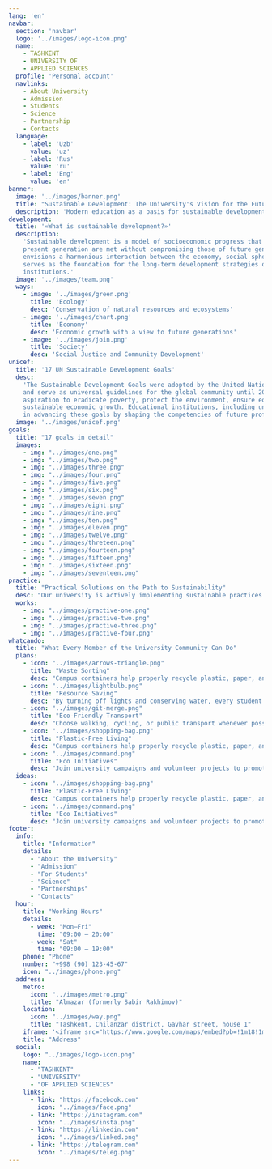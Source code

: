 ```yaml
---
lang: 'en'
navbar:
  section: 'navbar'
  logo: '../images/logo-icon.png'
  name:
    - TASHKENT
    - UNIVERSITY OF
    - APPLIED SCIENCES
  profile: 'Personal account'
  navlinks:
    - About University
    - Admission
    - Students
    - Science
    - Partnership
    - Contacts
  language:
    - label: 'Uzb'
      value: 'uz'
    - label: 'Rus'
      value: 'ru'
    - label: 'Eng'
      value: 'en'
banner:
  image: '../images/banner.png'
  title: "Sustainable Development: The University's Vision for the Future"
  description: 'Modern education as a basis for sustainable development of society'
development:
  title: '«What is sustainable development?»'
  description:
    'Sustainable development is a model of socioeconomic progress that ensures the needs of the
    present generation are met without compromising those of future generations. The concept
    envisions a harmonious interaction between the economy, social sphere, and the environment. It
    serves as the foundation for the long-term development strategies of states and educational
    institutions.'
  image: '../images/team.png'
  ways:
    - image: '../images/green.png'
      title: 'Ecology'
      desc: 'Conservation of natural resources and ecosystems'
    - image: '../images/chart.png'
      title: 'Economy'
      desc: 'Economic growth with a view to future generations'
    - image: '../images/join.png'
      title: 'Society'
      desc: 'Social Justice and Community Development'
unicef:
  title: '17 UN Sustainable Development Goals'
  desc:
    'The Sustainable Development Goals were adopted by the United Nations General Assembly in 2015
    and serve as universal guidelines for the global community until 2030. They reflect the
    aspiration to eradicate poverty, protect the environment, ensure equality, and achieve
    sustainable economic growth. Educational institutions, including universities, play a key role
    in advancing these goals by shaping the competencies of future professionals.'
  image: '../images/unicef.png'
goals:
  title: "17 goals in detail"
  images:
    - img: "../images/one.png"
    - img: "../images/two.png"
    - img: "../images/three.png"
    - img: "../images/four.png"
    - img: "../images/five.png"
    - img: "../images/six.png"
    - img: "../images/seven.png"
    - img: "../images/eight.png"
    - img: "../images/nine.png"
    - img: "../images/ten.png"
    - img: "../images/eleven.png"
    - img: "../images/twelve.png"
    - img: "../images/threteen.png"
    - img: "../images/fourteen.png"
    - img: "../images/fifteen.png"
    - img: "../images/sixteen.png"
    - img: "../images/seventeen.png"
practice:
  title: "Practical Solutions on the Path to Sustainability"
  desc: "Our university is actively implementing sustainable practices by combining scientific research, educational programs, and real-life projects. Solar panels have been installed on campus to promote the use of renewable energy. Trainings and workshops on sustainable development are conducted for students. Bicycle and pedestrian infrastructure is being improved, along with the implementation of waste separation and green building practices. In this way, the university is shaping a model of a responsible and environmentally friendly future."
  works:
    - img: "../images/practive-one.png"
    - img: "../images/practive-two.png"
    - img: "../images/practive-three.png"
    - img: "../images/practive-four.png"
whatcando:
  title: "What Every Member of the University Community Can Do"
  plans:
    - icon: "../images/arrows-triangle.png"
      title: "Waste Sorting"
      desc: "Campus containers help properly recycle plastic, paper, and organic waste."
    - icon: "../images/lightbulb.png"
      title: "Resource Saving"
      desc: "By turning off lights and conserving water, every student reduces the environmental impact."
    - icon: "../images/git-merge.png"
      title: "Eco-Friendly Transport"
      desc: "Choose walking, cycling, or public transport whenever possible."
    - icon: "../images/shopping-bag.png"
      title: "Plastic-Free Living"
      desc: "Campus containers help properly recycle plastic, paper, and organic waste."
    - icon: "../images/command.png"
      title: "Eco Initiatives"
      desc: "Join university campaigns and volunteer projects to promote sustainability."
  ideas:
    - icon: "../images/shopping-bag.png"
      title: "Plastic-Free Living"
      desc: "Campus containers help properly recycle plastic, paper, and organic waste."
    - icon: "../images/command.png"
      title: "Eco Initiatives"
      desc: "Join university campaigns and volunteer projects to promote sustainability."
footer:
  info:
    title: "Information"
    details:
      - "About the University"
      - "Admission"
      - "For Students"
      - "Science"
      - "Partnerships"
      - "Contacts"
  hour:
    title: "Working Hours"
    details:
      - week: "Mon–Fri"
        time: "09:00 — 20:00"
      - week: "Sat"
        time: "09:00 — 19:00"
    phone: "Phone"
    number: "+998 (90) 123-45-67"
    icon: "../images/phone.png"
  address:
    metro:
      icon: "../images/metro.png"
      title: "Almazar (formerly Sabir Rakhimov)"
    location:
      icon: "../images/way.png"
      title: "Tashkent, Chilanzar district, Gavhar street, house 1"
    iframe: '<iframe src="https://www.google.com/maps/embed?pb=!1m18!1m12!1m3!1d1887.1946284207584!2d69.20882795993597!3d41.256825901050746!2m3!1f0!2f0!3f0!3m2!1i1024!2i768!4f13.1!3m3!1m2!1s0x38ae8b001c6fae5f%3A0xd1fcb60150f2f191!2sToshkent%20amaliy%20fanlar%20universiteti!5e1!3m2!1suz!2s!4v1759723616984!5m2!1suz!2s" width="100%" height="450" style="border:0;" allowfullscreen="" loading="lazy" referrerpolicy="no-referrer-when-downgrade"></iframe>'
    title: "Address"
  social:
    logo: "../images/logo-icon.png"
    name:
      - "TASHKENT"
      - "UNIVERSITY"
      - "OF APPLIED SCIENCES"
    links:
      - link: "https://facebook.com"
        icon: "../images/face.png"
      - link: "https://instagram.com"
        icon: "../images/insta.png"
      - link: "https://linkedin.com"
        icon: "../images/linked.png"
      - link: "https://telegram.com"
        icon: "../images/teleg.png"
---
```

